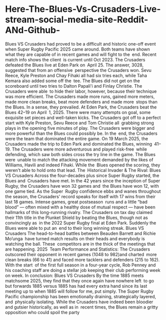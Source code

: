 # Here-The-Blues-Vs-Crusaders-Live-stream-social-media-site-Reddit-ANd-Github-



Blues VS Crusaders had proved to be a difficult and historic one-off event when Super Rugby Pacific 2025 came around. Both teams have shown what they are capable of in recent games and will fight to the end.
Recent match info shows the client is current until Oct 2023.
The Crusaders defeated the Blues live at Eden Park on April 25. The answer, 3028, suggested that from an offensive perspective the Crusaders won. Sevu Reece, Kyle Preston and Chay Fihaki all had six tries each, while Taha Kemara also added some off the tee. The Blues did not get on the scoreboard until two tries to Dalton Papali'i and Finlay Christie. The Crusaders were able to hide their labor, however, because their technique was more efficient. The Crusaders made more runs, gained more meters, made more clean breaks, beat more defenders and made more stops than the Blues. In a sense, they prevailed.
At Eden Park, the Crusaders beat the Blues 42–19 on April 1, 2025. There were many attempts on goal, some exquisite set pieces and well-taken kicks. The Crusaders got off to a perfect start with Kyle Preston, Sevu Reece and Tom Christie all grabbing strong plays in the opening five minutes of play. The Crusaders were bigger and more powerful than the Blues could possibly be. In the end, the Crusaders were the team that dominated the entire game.
On 19 March 2025, the Crusaders made the trip to Eden Park and dominated the Blues, winning 41–19. The Crusaders were more adventurous and played risk-free while defending, which saw both sides cross the try line in the game. The Blues were unable to match the attacking movement demanded by the likes of Williams, Havili and indeed Fihaki. While the Blues opened the scoring, they weren't able to hold onto that lead.
The Historical Invader & The Rival:
Blues VS Crusaders Across the four-decades plus since Super Rugby started, the Blues and Crusaders have met. In the 42 years since the inception of Super Rugby, the Crusaders have won 32 games and the Blues have won 12, with one game tied. As the Super Rugby confidence ebbs and wanes throughout the season, the Crusaders' record speaks for itself with 17 wins from their last 18 games.
Intense games, great postseason runs and a little “bad blood” — often mixed with a healthy dose of mutual respect — have been hallmarks of this long-running rivalry. The Crusaders on tax day claimed their 11th title in the Plunket Shield by beating the Blues, though not as convincingly as in the 2022 Super Rugby final at Eden Park. Suddenly the Blues were able to put an end to their long winning streak.
Blues VS Crusaders The head-to-head battles between Beauden Barrett and Richie Mo’unga have turned match results on their heads and everybody is watching the ball. These competitors are in the thick of the meetings that are happening.
2025 Team Performance and Statistics:
The Crusaders outscored their opponent in recent games (1048 to 982)and charted more clean breaks (66 to 41) and faced more tacklers and defenders (215 to 162).
With the start of the first full season in a four-year cycle, Rob Penney and his coaching staff are doing a stellar job keeping their club performing week on week.
In conclusion:
Blues VS Crusaders By the time 1885 meets matchsome 2025, they find that they once again have nowhere left to go but forwards 1885 versus 1885 has had every extra hand since its last meeting up to when 1885 will follow for me, put simply. The Super Rugby Pacific championship has been emotionally draining, strategically layered, and physically isolating. While the Crusaders have indeed been bloodier and gutsier historically, as well as in recent times, the Blues remain a gritty opposition who could spoil the party

